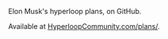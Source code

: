 Elon Musk's hyperloop plans, on GitHub.

Available at [HyperloopCommunity.com/plans/](http://plans.HyperloopCommunity.com/plans).

